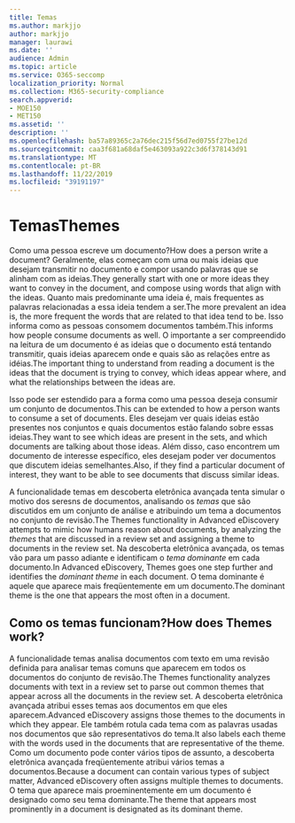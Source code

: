 ```yaml
---
title: Temas
ms.author: markjjo
author: markjjo
manager: laurawi
ms.date: ''
audience: Admin
ms.topic: article
ms.service: O365-seccomp
localization_priority: Normal
ms.collection: M365-security-compliance
search.appverid:
- MOE150
- MET150
ms.assetid: ''
description: ''
ms.openlocfilehash: ba57a89365c2a76dec215f56d7ed0755f27be12d
ms.sourcegitcommit: caa3f681a68daf5e463093a922c3d6f378143d91
ms.translationtype: MT
ms.contentlocale: pt-BR
ms.lasthandoff: 11/22/2019
ms.locfileid: "39191197"
---
```

# <a name="themes"></a><span data-ttu-id="c046f-102">Temas</span><span class="sxs-lookup"><span data-stu-id="c046f-102">Themes</span></span>

<span data-ttu-id="c046f-103">Como uma pessoa escreve um documento?</span><span class="sxs-lookup"><span data-stu-id="c046f-103">How does a person write a document?</span></span> <span data-ttu-id="c046f-104">Geralmente, elas começam com uma ou mais ideias que desejam transmitir no documento e compor usando palavras que se alinham com as ideias.</span><span class="sxs-lookup"><span data-stu-id="c046f-104">They generally start with one or more ideas they want to convey in the document, and compose using words that align with the ideas.</span></span> <span data-ttu-id="c046f-105">Quanto mais predominante uma ideia é, mais frequentes as palavras relacionadas a essa ideia tendem a ser.</span><span class="sxs-lookup"><span data-stu-id="c046f-105">The more prevalent an idea is, the more frequent the words that are related to that idea tend to be.</span></span> <span data-ttu-id="c046f-106">Isso informa como as pessoas consomem documentos também.</span><span class="sxs-lookup"><span data-stu-id="c046f-106">This informs how people consume documents as well.</span></span> <span data-ttu-id="c046f-107">O importante a ser compreendido na leitura de um documento é as ideias que o documento está tentando transmitir, quais ideias aparecem onde e quais são as relações entre as idéias.</span><span class="sxs-lookup"><span data-stu-id="c046f-107">The important thing to understand from reading a document is the ideas that the document is trying to convey, which ideas appear where, and what the relationships between the ideas are.</span></span>

<span data-ttu-id="c046f-108">Isso pode ser estendido para a forma como uma pessoa deseja consumir um conjunto de documentos.</span><span class="sxs-lookup"><span data-stu-id="c046f-108">This can be extended to how a person wants to consume a set of documents.</span></span> <span data-ttu-id="c046f-109">Eles desejam ver quais ideias estão presentes nos conjuntos e quais documentos estão falando sobre essas ideias.</span><span class="sxs-lookup"><span data-stu-id="c046f-109">They want to see which ideas are present in the sets, and which documents are talking about those ideas.</span></span> <span data-ttu-id="c046f-110">Além disso, caso encontrem um documento de interesse específico, eles desejam poder ver documentos que discutem ideias semelhantes.</span><span class="sxs-lookup"><span data-stu-id="c046f-110">Also, if they find a particular document of interest, they want to be able to see documents that discuss similar ideas.</span></span>

<span data-ttu-id="c046f-111">A funcionalidade temas em descoberta eletrônica avançada tenta simular o motivo dos seresns de documentos, analisando os *temas* que são discutidos em um conjunto de análise e atribuindo um tema a documentos no conjunto de revisão.</span><span class="sxs-lookup"><span data-stu-id="c046f-111">The Themes functionality in Advanced eDiscovery attempts to mimic how humans reason about documents, by analyzing the *themes* that are discussed in a review set and assigning a theme to documents in the review set.</span></span> <span data-ttu-id="c046f-112">Na descoberta eletrônica avançada, os temas vão para um passo adiante e identificam o *tema dominante* em cada documento.</span><span class="sxs-lookup"><span data-stu-id="c046f-112">In Advanced eDiscovery, Themes goes one step further and identifies the *dominant theme* in each document.</span></span> <span data-ttu-id="c046f-113">O tema dominante é aquele que aparece mais freqüentemente em um documento.</span><span class="sxs-lookup"><span data-stu-id="c046f-113">The dominant theme is the one that appears the most often in a document.</span></span>

## <a name="how-does-themes-work"></a><span data-ttu-id="c046f-114">Como os temas funcionam?</span><span class="sxs-lookup"><span data-stu-id="c046f-114">How does Themes work?</span></span>

<span data-ttu-id="c046f-115">A funcionalidade temas analisa documentos com texto em uma revisão definida para analisar temas comuns que aparecem em todos os documentos do conjunto de revisão.</span><span class="sxs-lookup"><span data-stu-id="c046f-115">The Themes functionality analyzes documents with text in a review set to parse out common themes that appear across all the documents in the review set.</span></span> <span data-ttu-id="c046f-116">A descoberta eletrônica avançada atribui esses temas aos documentos em que eles aparecem.</span><span class="sxs-lookup"><span data-stu-id="c046f-116">Advanced eDiscovery assigns those themes to the documents in which they appear.</span></span> <span data-ttu-id="c046f-117">Ele também rotula cada tema com as palavras usadas nos documentos que são representativos do tema.</span><span class="sxs-lookup"><span data-stu-id="c046f-117">It also labels each theme with the words used in the documents that are representative of the theme.</span></span> <span data-ttu-id="c046f-118">Como um documento pode conter vários tipos de assunto, a descoberta eletrônica avançada freqüentemente atribui vários temas a documentos.</span><span class="sxs-lookup"><span data-stu-id="c046f-118">Because a document can contain various types of subject matter, Advanced eDiscovery often assigns multiple themes to documents.</span></span> <span data-ttu-id="c046f-119">O tema que aparece mais proeminentemente em um documento é designado como seu tema dominante.</span><span class="sxs-lookup"><span data-stu-id="c046f-119">The theme that appears most prominently in a document is designated as its dominant theme.</span></span>